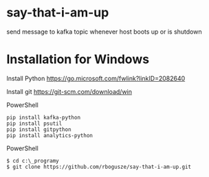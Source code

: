 # say-that-i-am-up
send message to kafka topic whenever host boots up or is shutdown

# Installation for Windows

Install Python
https://go.microsoft.com/fwlink?linkID=2082640

Install git
https://git-scm.com/download/win


PowerShell
```
pip install kafka-python
pip install psutil
pip install gitpython
pip install analytics-python
```

PowerShell
```
$ cd c:\_programy
$ git clone https://github.com/rbogusze/say-that-i-am-up.git
```
